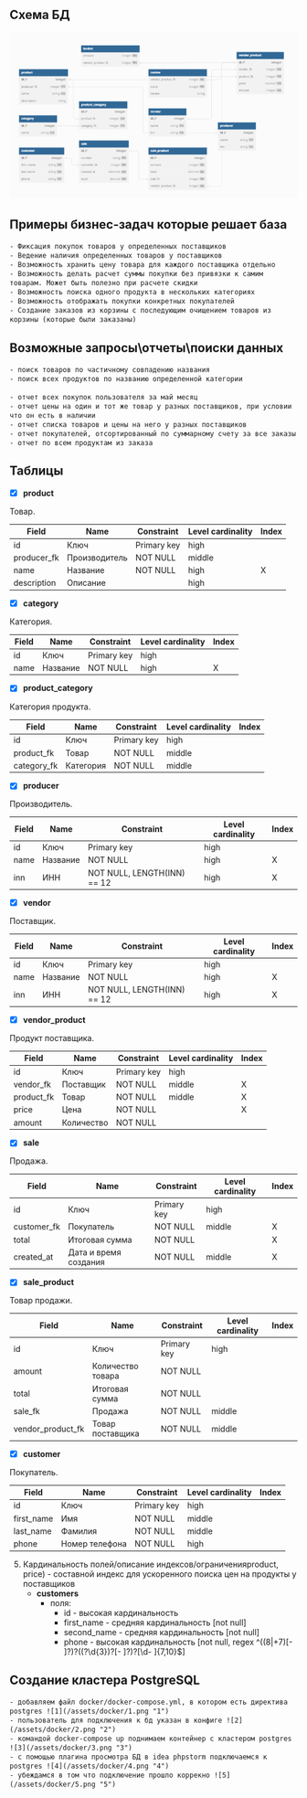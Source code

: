 ## Схема БД
![schema](/assets/schema.png "schema")

## Примеры бизнес-задач которые решает база
    - Фиксация покупок товаров у определенных поставщиков
    - Ведение наличия определенных товаров у поставщиков
    - Возможность хранить цену товара для каждого поставщика отдельно
    - Возможность делать расчет суммы покупки без привязки к самим товарам. Может быть полезно при расчете скидки
    - Возможность поиска одного продукта в нескольких категориях
    - Возможность отображать покупки конкретных покупателей
    - Создание заказов из корзины с последующим очищением товаров из корзины (которые были заказаны)

## Возможные запросы\отчеты\поиски данных
    - поиск товаров по частичному совпадению названия
    - поиск всех продуктов по названию определенной категории

    - отчет всех покупок пользователя за май месяц
    - отчет цены на один и тот же товар у разных поставщиков, при условии что он есть в наличии
    - отчет списка товаров и цены на него у разных поставщиков
    - отчет покупателей, отсортированный по суммарному счету за все заказы
    - отчет по всем продуктам из заказа

## Таблицы

- [x] **product**

Товар.

| Field       | Name          | Constraint  | Level cardinality | Index |
|-------------|---------------|-------------|-------------------|-------|
| id          | Ключ          | Primary key | high              |       |
| producer_fk | Производитель | NOT NULL    | middle            |       |
| name        | Название      | NOT NULL    | high              | X     |
| description | Описание      |             | high              |       |

- [x] **category**

Категория.

| Field       | Name          | Constraint  | Level cardinality | Index |
|-------------|---------------|-------------|-------------------|-------|
| id          | Ключ          | Primary key | high              |       |
| name        | Название      | NOT NULL    | high              | X     |

- [x] **product_category**

Категория продукта.

| Field       | Name      | Constraint  | Level cardinality | Index |
|-------------|-----------|-------------|-------------------|-------|
| id          | Ключ      | Primary key | high              |       |
| product_fk  | Товар     | NOT NULL    | middle            |       |
| category_fk | Категория | NOT NULL    | middle            |       |

- [x] **producer**

Производитель.

| Field | Name     | Constraint                  | Level cardinality | Index |
|-------|----------|-----------------------------|-------------------|-------|
| id    | Ключ     | Primary key                 | high              |       |
| name  | Название | NOT NULL                    | high              | X     |
| inn   | ИНН      | NOT NULL, LENGTH(INN) == 12 | high              | X     |


- [x] **vendor**

Поставщик.

| Field | Name     | Constraint                  | Level cardinality | Index |
|-------|----------|-----------------------------|-------------------|-------|
| id    | Ключ     | Primary key                 | high              |       |
| name  | Название | NOT NULL                    | high              | X     |
| inn   | ИНН      | NOT NULL, LENGTH(INN) == 12 | high              | X     |

- [x] **vendor_product**

Продукт поставщика.

| Field      | Name       | Constraint  | Level cardinality | Index |
|------------|------------|-------------|-------------------|-------|
| id         | Ключ       | Primary key | high              |       |
| vendor_fk  | Поставщик  | NOT NULL    | middle            | X     |
| product_fk | Товар      | NOT NULL    | middle            | X     |
| price      | Цена       | NOT NULL    |                   | X     |
| amount     | Количество | NOT NULL    |                   |       |


- [x] **sale**

Продажа.

| Field       | Name                  | Constraint  | Level cardinality | Index |
|-------------|-----------------------|-------------|-------------------|-------|
| id          | Ключ                  | Primary key | high              |       |
| customer_fk | Покупатель            | NOT NULL    | middle            | X     |
| total       | Итоговая сумма        | NOT NULL    |                   | X     |
| created_at  | Дата и время создания | NOT NULL    | middle            | X     |

- [x] **sale_product**

Товар продажи.

| Field             | Name              | Constraint  | Level cardinality | Index |
|-------------------|-------------------|-------------|-------------------|-------|
| id                | Ключ              | Primary key | high              |       |
| amount            | Количество товара | NOT NULL    |                   |       |
| total             | Итоговая сумма    | NOT NULL    |                   |       |
| sale_fk           | Продажа           | NOT NULL    | middle            |       |
| vendor_product_fk | Товар поставщика  | NOT NULL    | middle            |       |

- [x] **customer**

Покупатель.

| Field      | Name           | Constraint  | Level cardinality | Index |
|------------|----------------|-------------|-------------------|-------|
| id         | Ключ           | Primary key | high              |       |
| first_name | Имя            | NOT NULL    | middle            |       |
| last_name  | Фамилия        | NOT NULL    | middle            |       |
| phone      | Номер телефона | NOT NULL    | high              |       |



5. Кардинальность полей/описание индексов/ограниченияproduct, price) - составной индекс для ускоренного поиска цен на продукты у поставщиков
    - **customers**
        - поля:
          - id - высокая кардинальность 
          - first_name - средняя кардинальность [not null]
          - second_name - средняя кардинальность [not null]
          - phone - высокая кардинальность [not null, regex ^((8|\+7)[\- ]?)?(\(?\d{3}\)?[\- ]?)?[\d\- ]{7,10}$]

## Создание кластера PostgreSQL
    - добавляем файл docker/docker-compose.yml, в котором есть директива postgres ![1](/assets/docker/1.png "1")
    - пользователь для подключения к бд указан в конфиге ![2](/assets/docker/2.png "2")
    - командой docker-compose up поднимаем контейнер с кластером postgres ![3](/assets/docker/3.png "3")
    - с помощью плагина просмотра БД в idea phpstorm подключаемся к postgres ![4](/assets/docker/4.png "4")
    - убеждамся в том что подключение прошло коррекно ![5](/assets/docker/5.png "5")